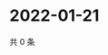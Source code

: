 # 2022-01-21

共 0 条

<!-- BEGIN WEIBO -->
<!-- 最后更新时间 Fri Jan 21 2022 23:14:47 GMT+0800 (China Standard Time) -->

<!-- END WEIBO -->
